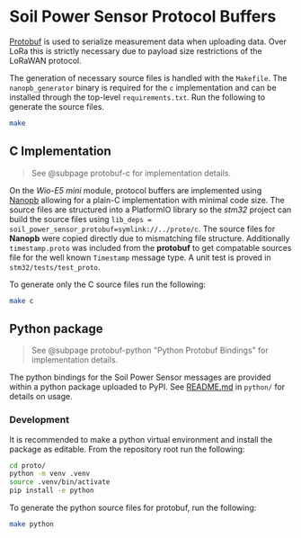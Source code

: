# Soil Power Sensor Protocol Buffers

[Protobuf](https://protobuf.dev/) is used to serialize measurement data when uploading data. Over LoRa this is strictly necessary due to payload size restrictions of the LoRaWAN protocol.

The generation of necessary source files is handled with the `Makefile`. The `nanopb_generator` binary is required for the `c` implementation and can be installed through the top-level `requirements.txt`. Run the following to generate the source files.

```bash
make
```

## C Implementation

> See @subpage protobuf-c for implementation details. 

On the *Wio-E5 mini* module, protocol buffers are implemented using [Nanopb](https://jpa.kapsi.fi/nanopb/) allowing for a plain-C implementation with minimal code size. The source files are structured into a PlatformIO library so the *stm32* project can build the source files using `lib_deps = soil_power_sensor_protobuf=symlink://../proto/c`. The source files for **Nanopb** were copied directly due to mismatching file structure. Additionally `timestamp.proto` was included from the **protobuf** to get compatable sources file for the well known `Timestamp` message type. A unit test is proved in `stm32/tests/test_proto`.

To generate only the C source files run the following:

```bash
make c
```

## Python package

> See @subpage protobuf-python "Python Protobuf Bindings" for implementation details.

The python bindings for the Soil Power Sensor messages are provided within a python package uploaded to PyPI. See [README.md](./python/README.md) in `python/` for details on usage.

### Development

It is recommended to make a python virtual environment and install the package as editable. From the repository root run the following:

```bash
cd proto/
python -m venv .venv
source .venv/bin/activate
pip install -e python
```

To generate the python source files for protobuf, run the following:

```bash
make python
```